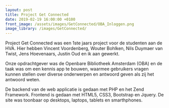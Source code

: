 ```yaml
---
layout: post
title: Project Get Connected
date: 2019-02-19 16:00:00 +0100
front_image: /assets/images/GetConnected/OBA_Inloggen.png
image_library: /images/GetConnected/
---
```


Project Get Connected was een 1ste jaars project voor de studenten aan de HVA. Hier hebben Vincent Voordenberg, Wouter Bohlken, Nils Duymaer van Twist, Jens Hoevenaars, Justin Oud en ik aan gewerkt.

Onze opdrachtgever was de Openbare Bibliotheek Amsterdam (OBA) en de taak was om een kennis app te bouwen, waarmee gebruikers vragen kunnen stellen over diverse onderwerpen en antwoord geven als zij het antwoord weten.

De backend van de web applicatie is gedaan met PHP en het Zend Framework. Frontend is gedaan met HTML5, CSS3, Bootstrap en Jquery. De site was toonbaar op desktops, laptops, tablets en smarthphones.
